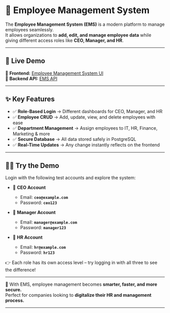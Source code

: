 # 🌟 Employee Management System  

The **Employee Management System (EMS)** is a modern platform to manage employees seamlessly.  
It allows organizations to **add, edit, and manage employee data** while giving different access roles like **CEO, Manager, and HR**.  

---

## 🚀 Live Demo  
🔗 **Frontend:** [Employee Management System UI](https://staffproems.vercel.app/)  
🔗 **Backend API:** [EMS API](https://ems-backend-cwlh.onrender.com)  

---

## ✨ Key Features  
- ✅ **Role-Based Login** → Different dashboards for CEO, Manager, and HR  
- ✅ **Employee CRUD** → Add, update, view, and delete employees with ease  
- ✅ **Department Management** → Assign employees to IT, HR, Finance, Marketing & more  
- ✅ **Secure Database** → All data stored safely in PostgreSQL  
- ✅ **Real-Time Updates** → Any change instantly reflects on the frontend  

---

## 👨‍💼 Try the Demo  

Login with the following test accounts and explore the system:  

- 🔑 **CEO Account**  
  - Email: **`ceo@example.com`**  
  - Password: **`ceo123`**  

- 🔑 **Manager Account**  
  - Email: **`manager@example.com`**  
  - Password: **`manager123`**  

- 🔑 **HR Account**  
  - Email: **`hr@example.com`**  
  - Password: **`hr123`**  

👉 Each role has its own access level – try logging in with all three to see the difference!  

---

💼 With EMS, employee management becomes **smarter, faster, and more secure.**  
Perfect for companies looking to **digitalize their HR and management process.**  

---
